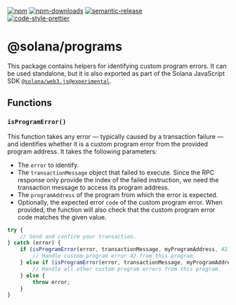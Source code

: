[![npm][npm-image]][npm-url]
[![npm-downloads][npm-downloads-image]][npm-url]
[![semantic-release][semantic-release-image]][semantic-release-url]
<br />
[![code-style-prettier][code-style-prettier-image]][code-style-prettier-url]

[code-style-prettier-image]: https://img.shields.io/badge/code_style-prettier-ff69b4.svg?style=flat-square
[code-style-prettier-url]: https://github.com/prettier/prettier
[npm-downloads-image]: https://img.shields.io/npm/dm/@solana/programs/experimental.svg?style=flat
[npm-image]: https://img.shields.io/npm/v/@solana/programs/experimental.svg?style=flat
[npm-url]: https://www.npmjs.com/package/@solana/programs/v/experimental
[semantic-release-image]: https://img.shields.io/badge/%20%20%F0%9F%93%A6%F0%9F%9A%80-semantic--release-e10079.svg
[semantic-release-url]: https://github.com/semantic-release/semantic-release

# @solana/programs

This package contains helpers for identifying custom program errors. It can be used standalone, but it is also exported as part of the Solana JavaScript SDK [`@solana/web3.js@experimental`](https://github.com/solana-labs/solana-web3.js/tree/master/packages/library).

## Functions

### `isProgramError()`

This function takes any error — typically caused by a transaction failure — and identifies whether it is a custom program error from the provided program address. It takes the following parameters:

-   The `error` to identify.
-   The `transactionMessage` object that failed to execute. Since the RPC response only provide the index of the failed instruction, we need the transaction message to access its program address.
-   The `programAddress` of the program from which the error is expected.
-   Optionally, the expected error `code` of the custom program error. When provided, the function will also check that the custom program error code matches the given value.

```ts
try {
    // Send and confirm your transaction.
} catch (error) {
    if (isProgramError(error, transactionMessage, myProgramAddress, 42)) {
        // Handle custom program error 42 from this program.
    } else if (isProgramError(error, transactionMessage, myProgramAddress)) {
        // Handle all other custom program errors from this program.
    } else {
        throw error;
    }
}
```
